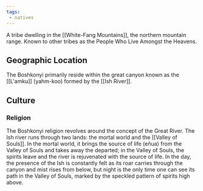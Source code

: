 ```yaml
---
tags:
 - natives
---
```

A tribe dwelling in the [[White-Fang Mountains]], the northern mountain range. Known to other tribes as the People Who Live Amongst the Heavens.
## Geographic Location
The Boshkonyi primarily reside within the great canyon known as the [[L'amku]] (yahm-koo) formed by the [[Ish River]]. 


## Culture
### Religion
The Boshkonyi religion revolves around the concept of the Great River. The Ish river runs through two lands: the mortal world and the [[Valley of Souls]]. In the mortal world, it brings the source of life (eñua) from the Valley of Souls and takes away the departed; in the Valley of Souls, the spirits leave and the river is rejuvenated with the source of life. In the day, the presence of the Ish is constantly felt as its roar carries through the canyon and mist rises from below, but night is the only time one can see its path in the Valley of Souls, marked by the speckled pattern of spirits high above.